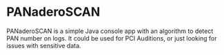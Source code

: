 # PANaderoSCAN
PANaderoSCAN is a simple Java console app with an algorithm to detect PAN number on logs. It could be used for PCI Auditions, or just looking for issues with sensitive data.
